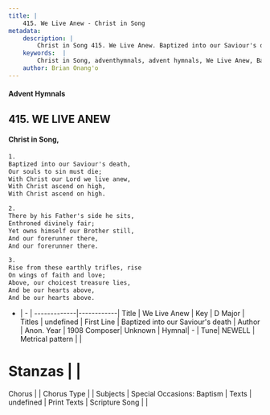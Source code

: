 ```yaml
---
title: |
    415. We Live Anew - Christ in Song
metadata:
    description: |
        Christ in Song 415. We Live Anew. Baptized into our Saviour's death, Our souls to sin must die; With Christ our Lord we live anew, With Christ ascend on high, With Christ ascend on high.
    keywords:  |
        Christ in Song, adventhymnals, advent hymnals, We Live Anew, Baptized into our Saviour's death. 
    author: Brian Onang'o
---
```


#### Advent Hymnals
## 415. WE LIVE ANEW
####  Christ in Song,

```txt
1.
Baptized into our Saviour's death,
Our souls to sin must die;
With Christ our Lord we live anew,
With Christ ascend on high,
With Christ ascend on high.

2.
There by his Father's side he sits,
Enthroned divinely fair;
Yet owns himself our Brother still,
And our forerunner there,
And our forerunner there.

3.
Rise from these earthly trifles, rise
On wings of faith and love;
Above, our choicest treasure lies,
And be our hearts above,
And be our hearts above.

```

- |   -  |
-------------|------------|
Title | We Live Anew |
Key | D Major |
Titles | undefined |
First Line | Baptized into our Saviour's death |
Author | Anon.
Year | 1908
Composer| Unknown |
Hymnal|  - |
Tune| NEWELL |
Metrical pattern | |
# Stanzas |  |
Chorus |  |
Chorus Type |  |
Subjects | Special Occasions: Baptism |
Texts | undefined |
Print Texts | 
Scripture Song |  |
    
